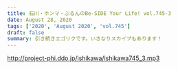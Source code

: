 ```yaml
---
title: 石川・ホンマ・ぶるんのBe-SIDE Your Life! vol.745-3
date: August 28, 2020
tags: ['2020', 'August 2020', 'vol.745']
draft: false
summary: 引き続きエゴリクです。いきなりスカイプもあります！
---
```


http://project-phi.ddo.jp/ishikawa/ishikawa745_3.mp3